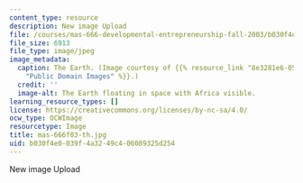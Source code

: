 ```yaml
---
content_type: resource
description: New image Upload
file: /courses/mas-666-developmental-entrepreneurship-fall-2003/b030f4e0039f4a3249c406089325d254_mas-666f03-th.jpg
file_size: 6913
file_type: image/jpeg
image_metadata:
  caption: The Earth. (Image courtesy of {{% resource_link "8e3281e6-0540-4b03-b5ed-5177cfa8c917"
    "Public Domain Images" %}}.)
  credit: ''
  image-alt: The Earth floating in space with Africa visible.
learning_resource_types: []
license: https://creativecommons.org/licenses/by-nc-sa/4.0/
ocw_type: OCWImage
resourcetype: Image
title: mas-666f03-th.jpg
uid: b030f4e0-039f-4a32-49c4-06089325d254
---
```

New image Upload